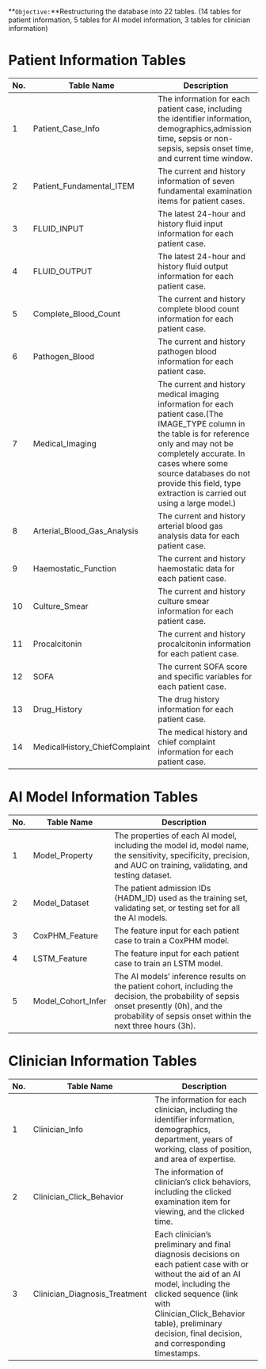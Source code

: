 **`Objective:`**Restructuring the database into 22 tables. (14 tables for patient information, 5 tables for AI model information, 3 tables for clinician information)

# Patient Information Tables
| No. | Table Name | Description |
| ------- | ------- | ------- |
|1 |Patient_Case_Info|The information for each patient case, including the identifier information, demographics,admission time, sepsis or non-sepsis, sepsis onset time, and current time window.|
|2 |Patient_Fundamental_ITEM|The current and history information of seven fundamental examination items for patient cases.|
|3 |FLUID_INPUT|The latest 24-hour and history fluid input information for each patient case.|
|4 |FLUID_OUTPUT|The latest 24-hour and history fluid output information for each patient case.|
|5 |Complete_Blood_Count|The current and history complete blood count information for each patient case.|
|6 |Pathogen_Blood|The current and history pathogen blood information for each patient case.|
|7 |Medical_Imaging|The current and history medical imaging information for each patient case.(The IMAGE_TYPE column in the table is for reference only and may not be completely accurate. In cases where some source databases do not provide this field, type extraction is carried out using a large model.)|
|8 |Arterial_Blood_Gas_Analysis|The current and history arterial blood gas analysis data for each patient case.|
|9 |Haemostatic_Function|The current and history haemostatic data for each patient case.|
|10|Culture_Smear|The current and history culture smear information for each patient case.|
|11|Procalcitonin|The current and history procalcitonin information for each patient case.|
|12|SOFA|The current SOFA score and specific variables for each patient case.|
|13|Drug_History|The drug history information for each patient case.|
|14|MedicalHistory_ChiefComplaint|The medical history and chief complaint information for each patient case.|


# AI Model Information Tables
| No. | Table Name | Description |
| ------- | ------- | ------- |
|1|Model_Property|The properties of each AI model, including the model id, model name, the sensitivity, specificity, precision, and AUC on training, validating, and testing dataset.|
|2|Model_Dataset|The patient admission IDs (HADM_ID) used as the training set, validating set, or testing set for all the AI models. |
|3|CoxPHM_Feature|The feature input for each patient case to train a CoxPHM model.|
|4|LSTM_Feature|The feature input for each patient case to train an LSTM model.|
|5|Model_Cohort_Infer|The AI models’ inference results on the patient cohort, including the decision, the probability of sepsis onset presently (0h), and the probability of sepsis onset within the next three hours (3h).|


# Clinician Information Tables
| No. | Table Name | Description |
| ------- | ------- | ------- |
|1|Clinician_Info|The information for each clinician, including the identifier information, demographics, department, years of working, class of position, and area of expertise.|
|2|Clinician_Click_Behavior|The information of clinician’s click behaviors, including the clicked examination item for viewing, and the clicked time. |
|3|Clinician_Diagnosis_Treatment|Each clinician’s preliminary and final diagnosis decisions on each patient case with or without the aid of an AI model, including the clicked sequence (link with Clinician_Click_Behavior table), preliminary decision, final decision, and corresponding timestamps.|